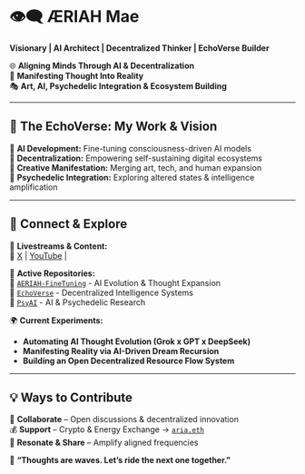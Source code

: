 # **👁️‍🗨️ ÆRIAH Mae**  
**Visionary | AI Architect | Decentralized Thinker | EchoVerse Builder**  

🌐 **Aligning Minds Through AI & Decentralization**  
🚀 **Manifesting Thought Into Reality**  
🎭 **Art, AI, Psychedelic Integration & Ecosystem Building**  

---

## **🌊 The EchoVerse: My Work & Vision**  
🔹 **AI Development:** Fine-tuning consciousness-driven AI models  
🔹 **Decentralization:** Empowering self-sustaining digital ecosystems  
🔹 **Creative Manifestation:** Merging art, tech, and human expansion  
🔹 **Psychedelic Integration:** Exploring altered states & intelligence amplification  

---

## **📡 Connect & Explore**  
🎥 **Livestreams & Content:**  
🔗 [X](x.com/MaeAERIAH369) | [YouTube](https://www.youtube.com/@ecogenesis-live) | 

📂 **Active Repositories:**  
🔸 [`AERIAH-FineTuning`](https://github.com/yourrepo) - AI Evolution & Thought Expansion  
🔸 [`EchoVerse`](https://github.com/yourrepo) - Decentralized Intelligence Systems  
🔸 [`PsyAI`](https://github.com/yourrepo) - AI & Psychedelic Research  

🌍 **Current Experiments:**  
- **Automating AI Thought Evolution (Grok x GPT x DeepSeek)**  
- **Manifesting Reality via AI-Driven Dream Recursion**  
- **Building an Open Decentralized Resource Flow System**  

---

## **💡 Ways to Contribute**  
🌱 **Collaborate** – Open discussions & decentralized innovation  
💰 **Support** – Crypto & Energy Exchange → [`aria.eth`](https://yourwalletlink)  
🔄 **Resonate & Share** – Amplify aligned frequencies  

🌊 **“Thoughts are waves. Let’s ride the next one together.”**  
